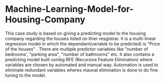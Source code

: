 # Machine-Learning-Model-for-Housing-Company
This case study is based on giving a predicting model to the housing company regarding the houses listed on thier resgistrar.
It is a multi-linear regression model in which the dependant(variable to be predicted) is "Price of the houses" .
There are multiple predictor variables like "number of bedrooms', "parking area", "number of bathrooms" etc.
It also contains a predicting model built usinbg RFE (Recursive Feature Elimination) where variables are chosen by automated and manual way.
Automation is used to eliminate redundant variables wheres maunal elimination is done to do fine tuning to the model.
